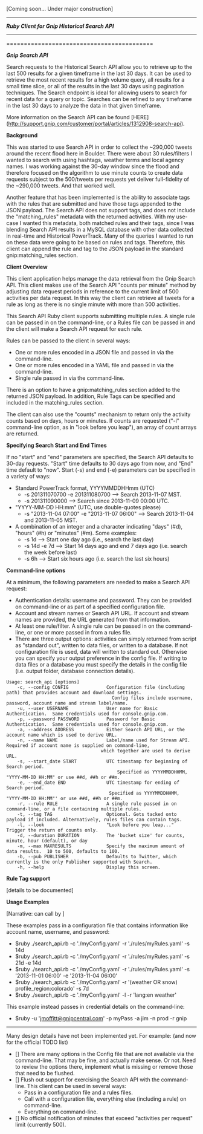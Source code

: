 [Coming soon...  Under major construction] 
***
***Ruby Client for Gnip Historical Search API***
***
==========================================

***Gnip Search API***

Search requests to the Historical Search API allow you to retrieve up to the last 500 results for a given timeframe in the last 30 days. It can be used to retrieve the most recent results for a high volume query, all results for a small time slice, or all of the results in the last 30 days using pagination techniques. The Search endpoint is ideal for allowing users to search for recent data for a query or topic. Searches can be refined to any timeframe in the last 30 days to analyze the data in that given timeframe.

More information on the Search API can be found [HERE] (http://support.gnip.com/customer/portal/articles/1312908-search-api).


**Background**

This was started to use Search API in order to collect the ~290,000 tweets around the recent flood here in Boulder. There were about 30 rules/filters I wanted to search with using hashtags, weather terms and local agency names. I was working against the 30-day window since the flood and therefore focused on the algorithm to use minute counts to create data requests subject to the 500/tweets per requests yet deliver full-fidelity of the ~290,000 tweets. And that worked well. 

Another feature that has been implemented is the ability to associate tags with the rules that are submitted and have those tags appended to the JSON payload.  The Search API does not support tags, and does not include the "matching_rules" metadata with the returned activities.  With my use-case I wanted this metadata, both matched rules and their tags, since I was blending Search API results in a MySQL database with other data collected in real-time and Historical PowerTrack.  Many of the queries I wanted to run on these data were going to be based on rules and tags.  Therefore, this client can append the rule and tag to the JSON payload in the standard gnip:matching_rules section. 


**Client Overview**

This client application helps manage the data retrieval from the Gnip Search API. This client makes use of the Search API "counts per minute" method by adjusting data request periods in reference to the current limit of 500 activities per data request.  In this way the client can retrieve all tweets for a rule as long as there is no single minute with more than 500 activities.  

This Search API Ruby client supports submitting multiple rules.  A single rule can be passed in on the command-line, or a Rules file can be passed in and the client will make a Search API request for each rule. 

Rules can be passed to the client in several ways:
 + One or more rules encoded in a JSON file and passed in via the command-line.
 + One or more rules encoded in a YAML file and passed in via the command-line.
 + Single rule passed in via the command-line.

There is an option to have a gnip:matching_rules section added to the returned JSON payload.  In addition, Rule Tags can be specified and included in the matching_rules section. 

The client can also use the "counts" mechanism to return only the activity counts based on days, hours or minutes.  If counts are requested ("-l" command-line option, as in "look before you leap"), an array of count arrays are returned.

**Specifying Search Start and End Times**

If no "start" and "end" parameters are specified, the Search API defaults to 30-day requests. "Start" time defaults to 30 days ago from now, and "End" time default to "now". Start (-s) and end (-e) parameters can be specified in a variety of ways:

* Standard PowerTrack format, YYYYMMDDHHmm (UTC)
   * -s 201311070700 -e 201311080700 --> Search 2013-11-07 MST. 
   * -s 201311090000 --> Search since 2013-11-09 00:00 UTC.
* "YYYY-MM-DD HH:mm" (UTC, use double-quotes please)
   * -s "2013-11-04 07:00" -e "2013-11-07 06:00" --> Search 2013-11-04 and 2013-11-05 MST.
* A combination of an integer and a character indicating "days" (#d), "hours" (#h) or "minutes" (#m).  Some examples:
   * -s 1d --> Start one day ago (i.e., search the last day)
   * -s 14d -e 7d --> Start 14 days ago and end 7 days ago (i.e. search the week before last)  
   * -s 6h --> Start six hours ago (i.e. search the last six hours)


**Command-line options**

At a minimum, the following parameters are needed to make a Search API request:

* Authentication details: username and password.  They can be provided on command-line or as part of a specified configuration file.
* Account and stream names or Search API URL.  If account and stream names are provided, the URL generated from that information. 
* At least one rule/filter. A single rule can be passed in on the command-line, or one or more passed in from a rules file.
* There are three output options: activities can simply returned from script as "standard out", written to data files, or written to a database.  If not configuration file is used, data will written to standard out.  Otherwise you can specify your output preference in the config file.  If writing to data files or a database you must specify the details in the config file (i.e. output folder, database connection details).


```
Usage: search_api [options]
    -c, --config CONFIG              Configuration file (including path) that provides account and download settings.
                                       Config files include username, password, account name and stream label/name.
    -u, --user USERNAME              User name for Basic Authentication.  Same credentials used for console.gnip.com.
    -p, --password PASSWORD          Password for Basic Authentication.  Same credentials used for console.gnip.com.
    -a, --address ADDRESS            Either Search API URL, or the account name which is used to derive URL.
    -n, --name NAME                  Label/name used for Stream API. Required if account name is supplied on command-line,
                                   which together are used to derive URL.
    -s, --start_date START           UTC timestamp for beginning of Search period.
                                         Specified as YYYYMMDDHHMM, "YYYY-MM-DD HH:MM" or use ##d, ##h or ##m.
    -e, --end_date END               UTC timestamp for ending of Search period.
                                      Specified as YYYYMMDDHHMM, "YYYY-MM-DD HH:MM"' or use ##d, ##h or ##m.
    -r, --rule RULE                  A single rule passed in on command-line, or a file containing multiple rules.
    -t, --tag TAG                    Optional. Gets tacked onto payload if included. Alternatively, rules files can contain tags.
    -l, --look                       "Look before you leap..."  Trigger the return of counts only.
    -d, --duration DURATION          The 'bucket size' for counts, minute, hour (default), or day
    -m, --max MAXRESULTS             Specify the maximum amount of data results.  10 to 500, defaults to 100.
    -b, --pub PUBLISHER              Defaults to Twitter, which currently is the only Publisher supported with Search.
    -h, --help                       Display this screen.
```

**Rule Tag support** 

[details to be documented]

**Usage Examples**

[Narrative: can call by ] 

These examples pass in a configuration file that contains information like account name, username, and password:
* $ruby ./search_api.rb -c './myConfig.yaml' -r './rules/myRules.yaml' -s 14d
* $ruby ./search_api.rb -c './myConfig.yaml' -r './rules/myRules.yaml' -s 21d -e 14d 
* $ruby ./search_api.rb -c './myConfig.yaml' -r './rules/myRules.yaml' -s '2013-11-01 06:00' -e '2013-11-04 06:00'
* $ruby ./search_api.rb -c './myConfig.yaml' -r '(weather OR snow) profile_region:colorado' -s 7d 
* $ruby ./search_api.rb -c './myConfig.yaml' -l -r 'lang:en weather' 

This example instead passes in credential details on the command-line:
* $ruby -u 'jmoffitt@gnipcentral.com' -p myPass -a jim -n prod -r gnip 

---------------------------------------------
Many design details have not been implemented yet.  For example: (and now for the official TODO list)

+ [] There are many options in the Config file that are not available via the command-line.  That may be fine, and actually make sense.  Or not.  Need to review the options there, implement what is missing or remove those that need to be flushed.
+ [] Flush out support for exercising the Search API with the command-line. This client can be used in several ways:
   + Pass in a configuration file and a rules files.
   + Call with a configuration file, everything else (including a rule) on command-line.
   + Everything on command-line.
+ [] No official notification of minutes that exceed "activities per request" limit (currently 500).




